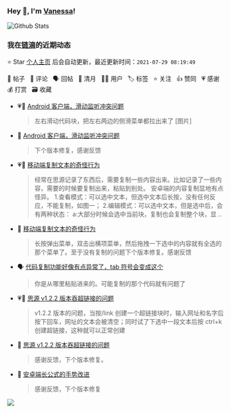### Hey 👋, I'm [Vanessa](http://vanessa.b3log.org/)!

![Github Stats](https://github-readme-stats.vercel.app/api?username=Vanessa219&show_icons=true)

<!--events start -->

### 我在[链滴](https://ld246.com)的近期动态

⭐️ Star [个人主页](https://github.com/Vanessa219/Vanessa219) 后会自动更新，最近更新时间：`2021-07-29 08:19:49`

📝 帖子 &nbsp; 💬 评论 &nbsp; 🗣 回帖 &nbsp; 🌙 清月 &nbsp; 👨‍💻 用户 &nbsp; 🏷️ 标签 &nbsp; ⭐️ 关注 &nbsp; 👍 赞同 &nbsp; 💗 感谢 &nbsp; 💰 打赏 &nbsp; 🗃 收藏

* 💗📝 [Android 客户端，滑动监听冲突问题](https://ld246.com/article/1627475450683)

  > 左右滑动代码块，把左右两边的侧滑菜单都拉出来了 [图片]
* 💬 [Android 客户端，滑动监听冲突问题](https://ld246.com/article/1627475450683/comment/1627476114523#comments)

  > 下个版本修复，感谢反馈
* 💗📝 [移动端复制文本的奇怪行为](https://ld246.com/article/1627454638843)

  > 经常在思源记录了东西后，需要复制一些内容出来。比如记录了一些内容，需要的时候要复制出来，粘贴到别处。 安卓端的内容复制显地有点怪异。 1.查看模式：可以选中文本，但选中文本后长按，没有任何反应，不能复制，如图一； 2.编辑模式：可以选中文本，但是选中后，会有两种状态： a:大部分时候会选中当前块，复制也会复制整个块，显 ..
* 💬 [移动端复制文本的奇怪行为](https://ld246.com/article/1627454638843/comment/1627475206302#comments)

  > 长按弹出菜单，双击出横项菜单，然后拖拽一下选中的内容就有全选的那个菜单了。至于没有复制的问题下个版本修复。感谢反馈
* 🗣 [代码复制功能好像有点异常了，tab 符号会变成这个](https://ld246.com/article/1627112683501/comment/1627464107017#comments)

  > 你是从哪里粘贴进来的。可能复制的那个代码就有问题了
* 💗📝 [思源 v1.2.2 版本吞超链接的问题](https://ld246.com/article/1627455397114)

  > v1.2.2 版本的问题，当按/link 创建一个超链接块时，输入网址和名字后按下回车，网址的文本会被清空；同时试了下选中一段文本后按 ctrl+k 创建超链接，这种就可以正常创建
* 💬 [思源 v1.2.2 版本吞超链接的问题](https://ld246.com/article/1627455397114/comment/1627472304904#comments)

  > 感谢反馈，下个版本修复。
* 💬 [安卓端长公式的手势改进](https://ld246.com/article/1627452381691/comment/1627463211505#comments)

  > 感谢反馈，下个版本修复


<!--events end -->

<a title="Hits" target="_blank" href="https://github.com/Vanessa219/Vanessa219"><img src="https://hits.b3log.org/Vanessa219/Vanessa219.svg"></a>
